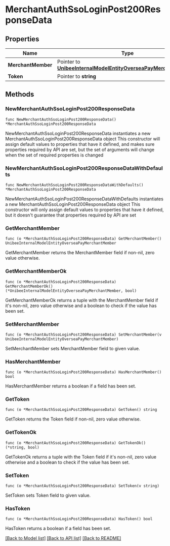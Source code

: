 # MerchantAuthSsoLoginPost200ResponseData

## Properties

Name | Type | Description | Notes
------------ | ------------- | ------------- | -------------
**MerchantMember** | Pointer to [**UnibeeInternalModelEntityOverseaPayMerchantMember**](UnibeeInternalModelEntityOverseaPayMerchantMember.md) |  | [optional] 
**Token** | Pointer to **string** | Token | [optional] 

## Methods

### NewMerchantAuthSsoLoginPost200ResponseData

`func NewMerchantAuthSsoLoginPost200ResponseData() *MerchantAuthSsoLoginPost200ResponseData`

NewMerchantAuthSsoLoginPost200ResponseData instantiates a new MerchantAuthSsoLoginPost200ResponseData object
This constructor will assign default values to properties that have it defined,
and makes sure properties required by API are set, but the set of arguments
will change when the set of required properties is changed

### NewMerchantAuthSsoLoginPost200ResponseDataWithDefaults

`func NewMerchantAuthSsoLoginPost200ResponseDataWithDefaults() *MerchantAuthSsoLoginPost200ResponseData`

NewMerchantAuthSsoLoginPost200ResponseDataWithDefaults instantiates a new MerchantAuthSsoLoginPost200ResponseData object
This constructor will only assign default values to properties that have it defined,
but it doesn't guarantee that properties required by API are set

### GetMerchantMember

`func (o *MerchantAuthSsoLoginPost200ResponseData) GetMerchantMember() UnibeeInternalModelEntityOverseaPayMerchantMember`

GetMerchantMember returns the MerchantMember field if non-nil, zero value otherwise.

### GetMerchantMemberOk

`func (o *MerchantAuthSsoLoginPost200ResponseData) GetMerchantMemberOk() (*UnibeeInternalModelEntityOverseaPayMerchantMember, bool)`

GetMerchantMemberOk returns a tuple with the MerchantMember field if it's non-nil, zero value otherwise
and a boolean to check if the value has been set.

### SetMerchantMember

`func (o *MerchantAuthSsoLoginPost200ResponseData) SetMerchantMember(v UnibeeInternalModelEntityOverseaPayMerchantMember)`

SetMerchantMember sets MerchantMember field to given value.

### HasMerchantMember

`func (o *MerchantAuthSsoLoginPost200ResponseData) HasMerchantMember() bool`

HasMerchantMember returns a boolean if a field has been set.

### GetToken

`func (o *MerchantAuthSsoLoginPost200ResponseData) GetToken() string`

GetToken returns the Token field if non-nil, zero value otherwise.

### GetTokenOk

`func (o *MerchantAuthSsoLoginPost200ResponseData) GetTokenOk() (*string, bool)`

GetTokenOk returns a tuple with the Token field if it's non-nil, zero value otherwise
and a boolean to check if the value has been set.

### SetToken

`func (o *MerchantAuthSsoLoginPost200ResponseData) SetToken(v string)`

SetToken sets Token field to given value.

### HasToken

`func (o *MerchantAuthSsoLoginPost200ResponseData) HasToken() bool`

HasToken returns a boolean if a field has been set.


[[Back to Model list]](../README.md#documentation-for-models) [[Back to API list]](../README.md#documentation-for-api-endpoints) [[Back to README]](../README.md)


